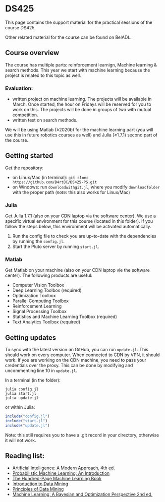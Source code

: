 # DS425

This page contains the support material for the practical sessions of the course DS425. 

Other related material for the course can be found on BelADL.


## Course overview
The course has multiple parts: reinforcement learnign, Machine learning & search methods. This year we start with machine learning because the project is related to this topic as well. 

### Evaluation:
- written project on machine learning. The projects will be available in March. Once started, the hour on Fridays will be reserved for you to work on this. The projects will be done in groups of two with mutual competition.
- written test on search methods.

We will be using Matlab (≥2020b) for the machine learning part (you will use this in future robotics courses as well) and Julia (≥1.7.1) second part of the course.

## Getting started
Get the repository:
- on Linux/Mac (in terminal): `git clone https://github.com/B4rtDC/DS425-PS.git`
- on Windows: run `downloadwithgit.jl`, where you modify `downloadfolder` with the proper path (*note*: this also works for Linux/Mac)
### Julia
Get Julia 1.7.1 (also on your CDN laptop via the software center). We use a specific virtual environment for this course (located in this folder). If you follow the steps below, this environment will be activated automatically.
1. Run the config file to check you are up-to-date with the dependencies by running the `config.jl`. 
2. Start the Pluto server by running `start.jl`.

### Matlab
Get Matlab on your machine (also on your CDN laptop vie the software center). The following products are useful:

- Computer Vision Toolbox
- Deep Learning Toolbox (required)
- Optimization Toolbox
- Parallel Computing Toolbox
- Reinforcement Learning 
- Signal Processing Toolbox 
- Statistics and Machine Learning Toolbox (required)
- Text Analytics Toolbox (required)

## Getting updates
To sync with the latest version on GitHub, you can run `update.jl`. This should work on every computer. When connected to CDN by VPN, it should work. If you are working on the CDN machine, you need to pass your credentials over the proxy. This can be done by modifying and uncommenting line 10 in `update.jl`.

In a terminal (in the folder):
```
julia config.jl
julia start.jl
julia update.jl
```
or within Julia:
```julia
include("config.jl")
include("start.jl")
include("update.jl")
```

Note: this still requires you to have a .git record in your directory, otherwise it will not work.

## Reading list:
* [Artificial Intelligence: A Modern Approach, 4th ed.](http://aima.cs.berkeley.edu)
* [Probabilistic Machine Learning: An Introduction](https://probml.github.io/pml-book/book1.html)
* [The Hundred-Page Machine Learning Book](http://themlbook.com)
* [Introduction to Data Mining](https://www-users.cse.umn.edu/~kumar001/dmbook/index.php)
* [Principles of Data Mining](https://dl.acm.org/doi/10.5555/2462612)
* [Machine Learning: A Bayesian and Optimization Perspective 2nd ed.](https://www.elsevier.com/books/machine-learning/theodoridis/978-0-12-818803-3)

